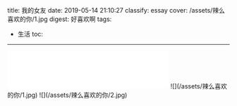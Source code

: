 title: 我的女友
date: 2019-05-14 21:10:27
classify: essay
cover: /assets/辣么喜欢的你/1.jpg
digest: 好喜欢啊
tags:
 - 生活
toc:
---

<iframe frameborder="no" border="0" marginwidth="0" marginheight="0" width=366 height=86 src="//music.163.com/outchain/player?type=2&id=1519121&auto=1&height=66"></iframe>
![](/assets/辣么喜欢的你/1.jpg)
![](/assets/辣么喜欢的你/2.jpg)
